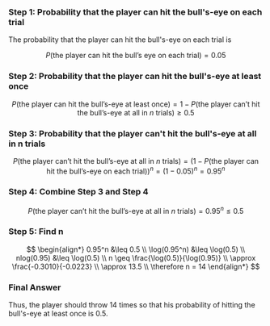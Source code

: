 ### Step 1: Probability that the player can hit the bull's-eye on each trial
The probability that the player can hit the bull's-eye on each trial is

$$
P(\text{the player can hit the bull's eye on each trial}) = 0.05
$$

### Step 2: Probability that the player can hit the bull's-eye at least once

$$
P(\text{the player can hit the bull's-eye at least once}) = 1 - P(\text{the player can't hit the bull's-eye at all in } n \text{ trials}) \geq 0.5
$$

### Step 3: Probability that the player can't hit the bull's-eye at all in n trials

$$
P(\text{the player can't hit the bull's-eye at all in } n \text{ trials}) = \left(1 - P(\text{the player can hit the bull's-eye on each trial})\right)^n = (1 - 0.05)^n = 0.95^n
$$

### Step 4: Combine Step 3 and Step 4

$$
P(\text{the player can't hit the bull's-eye at all in } n \text{ trials}) = 0.95^n \leq 0.5
$$

### Step 5: Find n

$$
\begin{align*}
0.95^n &\leq 0.5 \\
\log(0.95^n) &\leq \log(0.5) \\
nlog(0.95) &\leq \log(0.5) \\
n \geq \frac{\log(0.5)}{\log(0.95)} \\
  \approx \frac{-0.3010}{-0.0223} \\
  \approx 13.5 \\
\therefore n = 14
\end{align*}
$$

### Final Answer
Thus, the player should throw 14 times so that his probability of hitting the bull's-eye at least once is 0.5.
